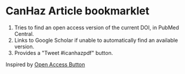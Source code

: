 # CanHaz Article bookmarklet

 1. Tries to find an open access version of the current DOI, in PubMed Central.
 1. Links to Google Scholar if unable to automatically find an available version.
 1. Provides a "Tweet #icanhazpdf" button.

Inspired by [Open Access Button](http://oabutton.wordpress.com/)
